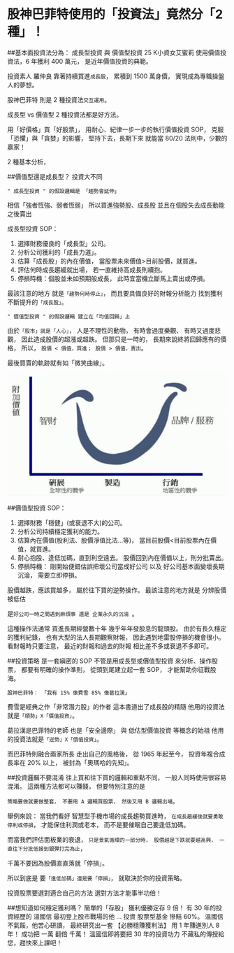 # 股神巴菲特使用的「投資法」竟然分「2 種」！


##基本面投資法分為：
成長型投資 與 價值型投資
25 K小資女艾蜜莉
使用價值投資法，6 年獲利 400 萬元，
是近年價值投資的典範。
 
投資素人 羅仲良
靠著持續買進`成長股`，
累積到 1500 萬身價，
實現成為專職操盤人的夢想。
 
股神巴菲特
則是 2 種投資法`交互運用`。
 
成長型 vs 價值型
2 種投資法都是好方法。

用「好價格」買「好股票」，
用耐心、紀律一步一步的執行價值投資 SOP，
克服「恐懼」與「貪婪」的影響，
堅持下去，長期下來
就能當 80/20 法則中，少數的贏家！
 
2 種基本分析， 

##價值型還是成長型？
投資大不同

`" 成長型投資 " 的假設邏輯是 「趨勢會延伸」`

相信「強者恆強、弱者恆弱」
所以買進強勢股、成長股
並且在個股失去成長動能之後賣出
 
成長型投資 SOP：
1. 選擇財務優良的「成長型」公司。
2. 分析公司獲利的「成長力道」。
3. 估算「成長股」的內在價值，
當股票未來價值>目前股價，就買進。
4. 評估何時成長趨緩就出場，
若一直維持高成長則續抱。
5. 停損時機：個股並未如預期般成長，
此時宜當機立斷馬上賣出或停損。
 
最該注意的地方
就是`「趨勢何時停止」`，
而且要具備良好的財報分析能力
找到獲利不斷提升的`「成長股」`。


`" 價值型投資 " 的假設邏輯 建立在「均值回歸」上`

由於`「股市」就是「人心」`，
人是不理性的動物，
有時會過度樂觀、
有時又過度悲觀，
因此造成股價的超漲或超跌。
但那只是一時的，
長期來說終將回歸應有的價格，
所以， `股價 < 價值，買進； 股價 > 價值，賣出`。

最後買賣的軌跡就有如「微笑曲線」。


![](images/20161004150250776.png)


##價值型投資 SOP：
1. 選擇財務「穩健」(或衰退不大)的公司。
2. 分析公司持續穩定獲利的能力。
3. 估算內在價值(股利法、股價淨值比法…等)，
當目前股價<目前股票內在價值，就買進。
4. 耐心抱股、逢低加碼，直到利空遠去。
股價回到內在價值以上，則分批賣出。
5. 停損時機：
剛開始便錯估誤把壞公司當成好公司
以及 好公司基本面變壞長期沉淪，
需要立即停損。


股價越跌，應該買越多，
屬於往下買的逆勢操作。
最該注意的地方就是
分辨股價被低估

是`好公司一時之間遇到麻煩事
還是 企業永久的沉淪 `。
 
這種操作法通常
買進長期經營數十年
幾乎年年發股息的龍頭股。
由於有長久穩定的獲利紀錄，
也有大型的法人長期觀察財報，
因此遇到地雷股停損的機會很小。
看財報時只要注意，
最近的財報和過去的財報
相比差不多或衰退不多即可。


##投資策略 是一套縝密的 SOP
不管是用成長型或價值型投資
來分析、操作股票，
都要有明確的操作準則，
從頭到尾建立起一套 SOP，
才能幫助你征戰股海。


`股神巴菲特：
「我有 15% 像費雪
85% 像葛拉漢」`

費雪是經典之作「非常潛力股」的作者
這本書道出了成長股的精隨
他用的投資法就是`「順勢」X「價值投資」`。
 
葛拉漢是巴菲特的老師
也是「安全邊際」
與 低估型價值投資 等概念的始祖
他用的投資法就是`「逆勢」X「價值投資」`。
 
而巴菲特則融合兩家所長
走出自己的風格後，
從 1965 年起至今，
投資年複合成長率在 20% 以上，
被封為「奧瑪哈的先知」。




##投資邏輯不要混淆
往上買和往下買的邏輯和重點不同，
一般人同時使用很容易混淆。
這兩種方法都可以賺錢，
但要特別注意的是

`策略要做就要做整套，
不要用 A 邏輯買股票，
然後又用 B 邏輯出場`。
 
舉例來說：
當我們看好
智慧型手機市場的成長趨勢買進時，
`在成長趨緩後就要勇敢停利或停損`，
才能保住利潤或老本，
而不是要催眠自己要逢低加碼。
 
而當我們評估面板業的衰退，
`只是景氣循環的一部分時，
股價越是下跌就要越高興，
一直往下分批低接到銀彈打完為止`，

千萬不要因為股價直直落就「停損」。
 
所以到底是
要`「逢低加碼」還是要「停損」`，
就取決於你的投資策略。
 
投資股票要選對適合自己的方法
選對方法才能事半功倍！

##想知道如何穩定獲利嗎？
簡單的「存股」
獲利優勝定存 9 倍！
有 30 年的投資經歷的 溫國信
最初登上股市戰場的他 ...
投資 股票型基金 慘賠 60%。
溫國信不氣餒，他苦心研讀，
最終研究出一套
【必勝穩賺獲利法】
用 1 年賺進別人 8 年！
成功把 一萬 翻倍 千萬！
溫國信即將要把 30 年的投資功力
不藏私的傳授給您，趕快來上課吧！
